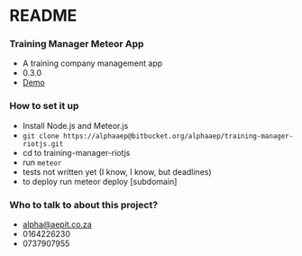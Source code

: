 # README #



### Training Manager Meteor App ###

* A training company management app
* 0.3.0
* [Demo](http://aep-training.meteor.com)

### How to set it up ###

* Install Node.js and Meteor.js
* `git clone https://alphaaep@bitbucket.org/alphaaep/training-manager-riotjs.git`
* cd to training-manager-riotjs
* run `meteor`
* tests not written yet (I know, I know, but deadlines)
* to deploy run meteor deploy [subdomain]

### Who to talk to about this project? ###

* alpha@aepit.co.za 
* 0164226230 
* 0737907955